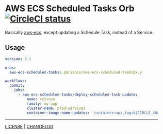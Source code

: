 # AWS ECS Scheduled Tasks Orb [![CircleCI status](https://circleci.com/gh/pbrisbin/aws-ecs-scheduled-tasks-orb.svg "CircleCI status")](https://circleci.com/gh/pbrisbin/aws-ecs-scheduled-tasks-orb)

Basically [aws-ecs](https://circleci.com/orbs/registry/orb/circleci/aws-ecs),
except updating a Schedule Task, instead of a Service.

## Usage

```yaml
version: 2.1

orbs:
  aws-ecs-scheduled-tasks: pbrisbin/aws-ecs-scheduled-tasks@x.y

workflows:
  commit:
    jobs:
      - aws-ecs-scheduled-tasks/deploy-scheduled-task-update:
          name: release
          family: my-app
          cluster-name: prod-services
          container-image-name-updates: 'container=api,tag=${CIRCLE_SHA1:0:10}'
```

---

[LICENSE](./LICENSE) | [CHANGELOG](./CHANGELOG.md)
